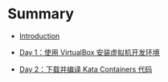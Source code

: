 # Summary

* [Introduction](README.md)

* [Day 1：使用 VirtualBox 安装虚拟机开发环境](src/day-1.md)
* [Day 2：下载并编译 Kata Containers 代码](src/day-2.md)
